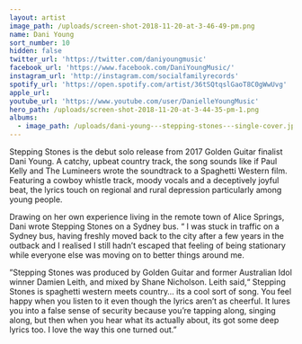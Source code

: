 ```yaml
---
layout: artist
image_path: /uploads/screen-shot-2018-11-20-at-3-46-49-pm.png
name: Dani Young
sort_number: 10
hidden: false
twitter_url: 'https://twitter.com/daniyoungmusic'
facebook_url: 'https://www.facebook.com/DaniYoungMusic/'
instagram_url: 'http://instagram.com/socialfamilyrecords'
spotify_url: 'https://open.spotify.com/artist/36tSQtqslGaoT8C0gWwUvg'
apple_url:
youtube_url: 'https://www.youtube.com/user/DanielleYoungMusic'
hero_path: /uploads/screen-shot-2018-11-20-at-3-44-35-pm-1.png
albums:
  - image_path: /uploads/dani-young---stepping-stones---single-cover.jpg
---
```


Stepping Stones is the debut solo release from 2017 Golden Guitar finalist Dani Young. A catchy, upbeat country track, the song sounds like if Paul Kelly and The Lumineers wrote the soundtrack to a Spaghetti Western film. Featuring a cowboy whistle track, moody vocals and a deceptively joyful beat, the lyrics touch on regional and rural depression particularly among young people.

Drawing on her own experience living in the remote town of Alice Springs, Dani wrote Stepping Stones on a Sydney bus. “ I was stuck in traffic on a Sydney bus, having freshly moved back to the city after a few years in the outback and I realised I still hadn’t escaped that feeling of being stationary while everyone else was moving on to better things around me.

”Stepping Stones was produced by Golden Guitar and former Australian Idol winner Damien Leith, and mixed by Shane Nicholson. Leith said,“ Stepping Stones is spaghetti western meets country… its a cool sort of song. You feel happy when you listen to it even though the lyrics aren’t as cheerful. It lures you into a false sense of security because you’re tapping along, singing along, but then when you hear what its actually about, its got some deep lyrics too. I love the way this one turned out.”